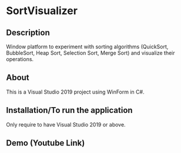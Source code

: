 # SortVisualizer

Description
-----------
Window platform to experiment with sorting algorithms (QuickSort, BubbleSort, Heap Sort, Selection Sort, Merge Sort) and visualize their operations.

About
-----
This is a Visual Studio 2019 project using WinForm in C#.

Installation/To run the application
-----------------------------------
Only require to have Visual Studio 2019 or above.

Demo (Youtube Link)
-------------------

